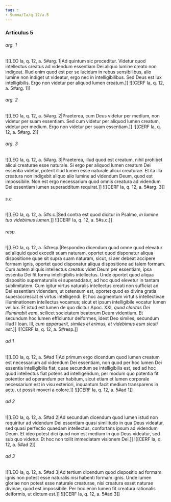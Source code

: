 ```yaml
---
tags : 
- Summa/Ia/q.12/a.5
---
```


### Articulus 5

###### arg. 1
![[LEO Ia, q. 12, a. 5#arg. 1|Ad quintum sic proceditur. Videtur quod intellectus creatus ad videndum essentiam Dei aliquo lumine creato non indigeat. Illud enim quod est per se lucidum in rebus sensibilibus, alio lumine non indiget ut videatur, ergo nec in intelligibilibus. Sed Deus est lux intelligibilis. Ergo non videtur per aliquod lumen creatum.]]
![[CERF Ia, q. 12, a. 5#arg. 1]]

###### arg. 2
![[LEO Ia, q. 12, a. 5#arg. 2|Praeterea, cum Deus videtur per medium, non videtur per suam essentiam. Sed cum videtur per aliquod lumen creatum, videtur per medium. Ergo non videtur per suam essentiam.]]
![[CERF Ia, q. 12, a. 5#arg. 2]]

###### arg. 3
![[LEO Ia, q. 12, a. 5#arg. 3|Praeterea, illud quod est creatum, nihil prohibet alicui creaturae esse naturale. Si ergo per aliquod lumen creatum Dei essentia videtur, poterit illud lumen esse naturale alicui creaturae. Et ita illa creatura non indigebit aliquo alio lumine ad videndum Deum, quod est impossibile. Non est ergo necessarium quod omnis creatura ad videndum Dei essentiam lumen superadditum requirat.]]
![[CERF Ia, q. 12, a. 5#arg. 3]]

###### s.c.
![[LEO Ia, q. 12, a. 5#s.c.|Sed contra est quod dicitur in Psalmo, *in lumine tuo videbimus lumen*.]]
![[CERF Ia, q. 12, a. 5#s.c.]]

###### resp.
![[LEO Ia, q. 12, a. 5#resp.|Respondeo dicendum quod omne quod elevatur ad aliquid quod excedit suam naturam, oportet quod disponatur aliqua dispositione quae sit supra suam naturam, sicut, si aer debeat accipere formam ignis, oportet quod disponatur aliqua dispositione ad talem formam. Cum autem aliquis intellectus creatus videt Deum per essentiam, ipsa essentia Dei fit forma intelligibilis intellectus. Unde oportet quod aliqua dispositio supernaturalis ei superaddatur, ad hoc quod elevetur in tantam sublimitatem. Cum igitur virtus naturalis intellectus creati non sufficiat ad Dei essentiam videndam, ut ostensum est, oportet quod ex divina gratia superaccrescat ei virtus intelligendi. Et hoc augmentum virtutis intellectivae illuminationem intellectus vocamus; sicut et ipsum intelligibile vocatur lumen vel lux. Et istud est lumen de quo dicitur Apoc. XXI, *quod claritas Dei illuminabit eam*, scilicet societatem beatorum Deum videntium. Et secundum hoc lumen efficiuntur deiformes, idest Deo similes; secundum illud I Ioan. III, *cum apparuerit, similes ei erimus, et videbimus eum sicuti est*.]]
![[CERF Ia, q. 12, a. 5#resp.]]

###### ad 1
![[LEO Ia, q. 12, a. 5#ad 1|Ad primum ergo dicendum quod lumen creatum est necessarium ad videndum Dei essentiam, non quod per hoc lumen Dei essentia intelligibilis fiat, quae secundum se intelligibilis est, sed ad hoc quod intellectus fiat potens ad intelligendum, per modum quo potentia fit potentior ad operandum per habitum, sicut etiam et lumen corporale necessarium est in visu exteriori, inquantum facit medium transparens in actu, ut possit moveri a colore.]]
![[CERF Ia, q. 12, a. 5#ad 1]]

###### ad 2
![[LEO Ia, q. 12, a. 5#ad 2|Ad secundum dicendum quod lumen istud non requiritur ad videndum Dei essentiam quasi similitudo in qua Deus videatur, sed quasi perfectio quaedam intellectus, confortans ipsum ad videndum Deum. Et ideo potest dici quod non est medium in quo Deus videatur, sed sub quo videtur. Et hoc non tollit immediatam visionem Dei.]]
![[CERF Ia, q. 12, a. 5#ad 2]]

###### ad 3
![[LEO Ia, q. 12, a. 5#ad 3|Ad tertium dicendum quod dispositio ad formam ignis non potest esse naturalis nisi habenti formam ignis. Unde lumen gloriae non potest esse naturale creaturae, nisi creatura esset naturae divinae, quod est impossibile. Per hoc enim lumen fit creatura rationalis deiformis, ut dictum est.]]
![[CERF Ia, q. 12, a. 5#ad 3]]

